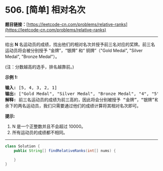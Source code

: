 # 506. [简单] 相对名次

**题目链接：**[https://leetcode-cn.com/problems/relative-ranks](https://leetcode-cn.com/problems/relative-ranks)

---

<div class="content__1Y2H">
 <div class="notranslate">
  <p>给出&nbsp;<strong>N</strong> 名运动员的成绩，找出他们的相对名次并授予前三名对应的奖牌。前三名运动员将会被分别授予 “金牌”，“银牌” 和“ 铜牌”（"Gold Medal", "Silver Medal", "Bronze Medal"）。</p> 
  <p>(注：分数越高的选手，排名越靠前。)</p> 
  <p><strong>示例 1:</strong></p> 
  <pre class="language-text"><strong>输入:</strong> [5, 4, 3, 2, 1]
<strong>输出:</strong> ["Gold Medal", "Silver Medal", "Bronze Medal", "4", "5"]
<strong>解释:</strong> 前三名运动员的成绩为前三高的，因此将会分别被授予 “金牌”，“银牌”和“铜牌” ("Gold Medal", "Silver Medal" and "Bronze Medal").
余下的两名运动员，我们只需要通过他们的成绩计算将其相对名次即可。</pre> 
  <p><strong>提示:</strong></p> 
  <ol> 
   <li>N 是一个正整数并且不会超过&nbsp;10000。</li> 
   <li>所有运动员的成绩都不相同。</li> 
  </ol> 
 </div>
</div>

---

```java
class Solution {
    public String[] findRelativeRanks(int[] nums) {
        
    }
}
```